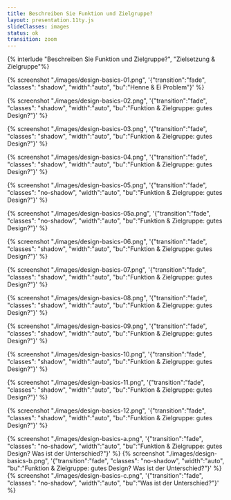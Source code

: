 ```yaml
---
title: Beschreiben Sie Funktion und Zielgruppe?
layout: presentation.11ty.js
slideClasses: images
status: ok
transition: zoom
---
```


{% interlude "Beschreiben Sie Funktion und Zielgruppe?", "Zielsetzung & Zielgruppe"%}

{% screenshot "./images/design-basics-01.png", '{"transition":"fade", "classes": "shadow", "width":"auto", "bu":"Henne & Ei Problem"}' %}

{% screenshot "./images/design-basics-02.png", '{"transition":"fade", "classes": "shadow", "width":"auto", "bu":"Funktion & Zielgruppe: gutes Design?"}' %}

{% screenshot "./images/design-basics-03.png", '{"transition":"fade", "classes": "shadow", "width":"auto", "bu":"Funktion & Zielgruppe: gutes Design?"}' %}

{% screenshot "./images/design-basics-04.png", '{"transition":"fade", "classes": "shadow", "width":"auto", "bu":"Funktion & Zielgruppe: gutes Design?"}' %}

{% screenshot "./images/design-basics-05.png", '{"transition":"fade", "classes": "no-shadow", "width":"auto", "bu":"Funktion & Zielgruppe: gutes Design?"}' %}

{% screenshot "./images/design-basics-05a.png", '{"transition":"fade", "classes": "no-shadow", "width":"auto", "bu":"Funktion & Zielgruppe: gutes Design?"}' %}

{% screenshot "./images/design-basics-06.png", '{"transition":"fade", "classes": "shadow", "width":"auto", "bu":"Funktion & Zielgruppe: gutes Design?"}' %}

{% screenshot "./images/design-basics-07.png", '{"transition":"fade", "classes": "shadow", "width":"auto", "bu":"Funktion & Zielgruppe: gutes Design?"}' %}

{% screenshot "./images/design-basics-08.png", '{"transition":"fade", "classes": "shadow", "width":"auto", "bu":"Funktion & Zielgruppe: gutes Design?"}' %}

{% screenshot "./images/design-basics-09.png", '{"transition":"fade", "classes": "shadow", "width":"auto", "bu":"Funktion & Zielgruppe: gutes Design?"}' %}

{% screenshot "./images/design-basics-10.png", '{"transition":"fade", "classes": "shadow", "width":"auto", "bu":"Funktion & Zielgruppe: gutes Design?"}' %}

{% screenshot "./images/design-basics-11.png", '{"transition":"fade", "classes": "shadow", "width":"auto", "bu":"Funktion & Zielgruppe: gutes Design?"}' %}

{% screenshot "./images/design-basics-12.png", '{"transition":"fade", "classes": "shadow", "width":"auto", "bu":"Funktion & Zielgruppe: gutes Design?"}' %}

{% screenshot "./images/design-basics-a.png", '{"transition":"fade", "classes": "no-shadow", "width":"auto", "bu":"Funktion & Zielgruppe: gutes Design? Was ist der Unterschied?"}' %}
{% screenshot "./images/design-basics-b.png", '{"transition":"fade", "classes": "no-shadow", "width":"auto", "bu":"Funktion & Zielgruppe: gutes Design? Was ist der Unterschied?"}' %}
{% screenshot "./images/design-basics-c.png", '{"transition":"fade", "classes": "no-shadow", "width":"auto", "bu":"Was ist der Unterschied?"}' %}
